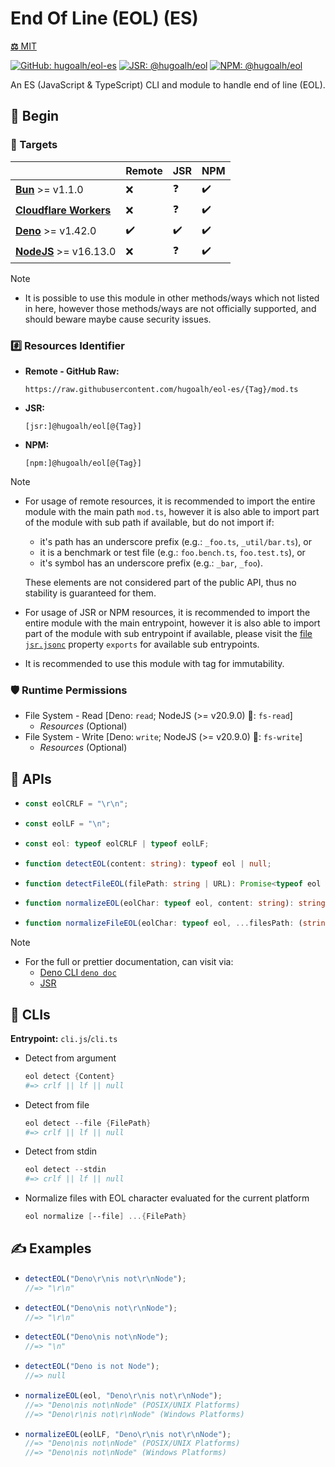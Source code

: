 # End Of Line (EOL) (ES)

[**⚖️** MIT](./LICENSE.md)

[![GitHub: hugoalh/eol-es](https://img.shields.io/github/v/release/hugoalh/eol-es?label=hugoalh/eol-es&labelColor=181717&logo=github&logoColor=ffffff&sort=semver&style=flat "GitHub: hugoalh/eol-es")](https://github.com/hugoalh/eol-es)
[![JSR: @hugoalh/eol](https://img.shields.io/jsr/v/@hugoalh/eol?label=@hugoalh/eol&labelColor=F7DF1E&logo=jsr&logoColor=000000&style=flat "JSR: @hugoalh/eol")](https://jsr.io/@hugoalh/eol)
[![NPM: @hugoalh/eol](https://img.shields.io/npm/v/@hugoalh/eol?label=@hugoalh/eol&labelColor=CB3837&logo=npm&logoColor=ffffff&style=flat "NPM: @hugoalh/eol")](https://www.npmjs.com/package/@hugoalh/eol)

An ES (JavaScript & TypeScript) CLI and module to handle end of line (EOL).

## 🔰 Begin

### 🎯 Targets

|  | **Remote** | **JSR** | **NPM** |
|:--|:--|:--|:--|
| **[Bun](https://bun.sh/)** >= v1.1.0 | ❌ | ❓ | ✔️ |
| **[Cloudflare Workers](https://workers.cloudflare.com/)** | ❌ | ❓ | ✔️ |
| **[Deno](https://deno.land/)** >= v1.42.0 | ✔️ | ✔️ | ✔️ |
| **[NodeJS](https://nodejs.org/)** >= v16.13.0 | ❌ | ❓ | ✔️ |

> [!NOTE]
> - It is possible to use this module in other methods/ways which not listed in here, however those methods/ways are not officially supported, and should beware maybe cause security issues.

### #️⃣ Resources Identifier

- **Remote - GitHub Raw:**
  ```
  https://raw.githubusercontent.com/hugoalh/eol-es/{Tag}/mod.ts
  ```
- **JSR:**
  ```
  [jsr:]@hugoalh/eol[@{Tag}]
  ```
- **NPM:**
  ```
  [npm:]@hugoalh/eol[@{Tag}]
  ```

> [!NOTE]
> - For usage of remote resources, it is recommended to import the entire module with the main path `mod.ts`, however it is also able to import part of the module with sub path if available, but do not import if:
>
>   - it's path has an underscore prefix (e.g.: `_foo.ts`, `_util/bar.ts`), or
>   - it is a benchmark or test file (e.g.: `foo.bench.ts`, `foo.test.ts`), or
>   - it's symbol has an underscore prefix (e.g.: `_bar`, `_foo`).
>
>   These elements are not considered part of the public API, thus no stability is guaranteed for them.
> - For usage of JSR or NPM resources, it is recommended to import the entire module with the main entrypoint, however it is also able to import part of the module with sub entrypoint if available, please visit the [file `jsr.jsonc`](./jsr.jsonc) property `exports` for available sub entrypoints.
> - It is recommended to use this module with tag for immutability.

### 🛡️ Runtime Permissions

- File System - Read \[Deno: `read`; NodeJS (>= v20.9.0) 🧪: `fs-read`\]
  - *Resources* (Optional)
- File System - Write \[Deno: `write`; NodeJS (>= v20.9.0) 🧪: `fs-write`\]
  - *Resources* (Optional)

## 🧩 APIs

- ```ts
  const eolCRLF = "\r\n";
  ```
- ```ts
  const eolLF = "\n";
  ```
- ```ts
  const eol: typeof eolCRLF | typeof eolLF;
  ```
- ```ts
  function detectEOL(content: string): typeof eol | null;
  ```
- ```ts
  function detectFileEOL(filePath: string | URL): Promise<typeof eol | null>;
  ```
- ```ts
  function normalizeEOL(eolChar: typeof eol, content: string): string;
  ```
- ```ts
  function normalizeFileEOL(eolChar: typeof eol, ...filesPath: (string | URL)[]): Promise<void>;
  ```

> [!NOTE]
> - For the full or prettier documentation, can visit via:
>   - [Deno CLI `deno doc`](https://docs.deno.com/runtime/reference/cli/documentation_generator/)
>   - [JSR](https://jsr.io/@hugoalh/eol)

## 🧩 CLIs

**Entrypoint:** `cli.js`/`cli.ts`

- Detect from argument
  ```ps1
  eol detect {Content}
  #=> crlf || lf || null
  ```
- Detect from file
  ```ps1
  eol detect --file {FilePath}
  #=> crlf || lf || null
  ```
- Detect from stdin
  ```ps1
  eol detect --stdin
  #=> crlf || lf || null
  ```
- Normalize files with EOL character evaluated for the current platform
  ```ps1
  eol normalize [--file] ...{FilePath}
  ```

## ✍️ Examples

- ```ts
  detectEOL("Deno\r\nis not\r\nNode");
  //=> "\r\n"
  ```
- ```ts
  detectEOL("Deno\nis not\r\nNode");
  //=> "\r\n"
  ```
- ```ts
  detectEOL("Deno\nis not\nNode");
  //=> "\n"
  ```
- ```ts
  detectEOL("Deno is not Node");
  //=> null
  ```
- ```ts
  normalizeEOL(eol, "Deno\r\nis not\r\nNode");
  //=> "Deno\nis not\nNode" (POSIX/UNIX Platforms)
  //=> "Deno\r\nis not\r\nNode" (Windows Platforms)
  ```
- ```ts
  normalizeEOL(eolLF, "Deno\r\nis not\r\nNode");
  //=> "Deno\nis not\nNode" (POSIX/UNIX Platforms)
  //=> "Deno\nis not\nNode" (Windows Platforms)
  ```
